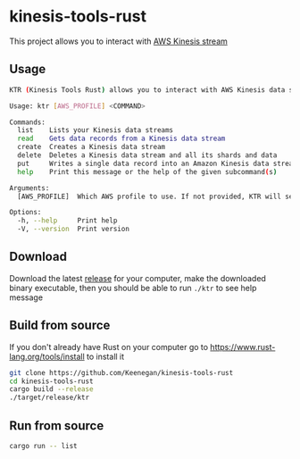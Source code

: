 # kinesis-tools-rust

This project allows you to interact with [AWS Kinesis stream](https://aws.amazon.com/fr/kinesis/data-streams/)  

## Usage

```bash
KTR (Kinesis Tools Rust) allows you to interact with AWS Kinesis data streams

Usage: ktr [AWS_PROFILE] <COMMAND>

Commands:
  list    Lists your Kinesis data streams
  read    Gets data records from a Kinesis data stream
  create  Creates a Kinesis data stream
  delete  Deletes a Kinesis data stream and all its shards and data
  put     Writes a single data record into an Amazon Kinesis data stream
  help    Print this message or the help of the given subcommand(s)

Arguments:
  [AWS_PROFILE]  Which AWS profile to use. If not provided, KTR will search for an env variable with the same name

Options:
  -h, --help     Print help
  -V, --version  Print version

```

 ## Download
Download the latest [release](https://github.com/Keenegan/kinesis-tools-rust/releases/latest) for your computer, make the downloaded binary executable, then you should be able to run `./ktr` to see help message

## Build from source
If you don't already have Rust on your computer go to https://www.rust-lang.org/tools/install to install it

```bash
git clone https://github.com/Keenegan/kinesis-tools-rust
cd kinesis-tools-rust
cargo build --release
./target/release/ktr
```  

## Run from source
```bash
cargo run -- list
```
